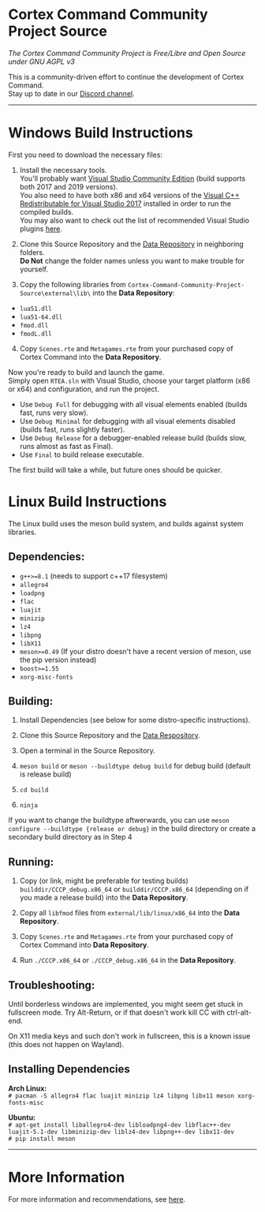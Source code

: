 # Cortex Command Community Project Source
*The Cortex Command Community Project is Free/Libre and Open Source under GNU AGPL v3*

This is a community-driven effort to continue the development of Cortex Command.  
Stay up to date in our [Discord channel](https://discord.gg/SdNnKJN).

***

# Windows Build Instructions
First you need to download the necessary files:

1. Install the necessary tools.  
You'll probably want [Visual Studio Community Edition](https://visualstudio.microsoft.com/downloads/) (build supports both 2017 and 2019 versions).  
You also need to have both x86 and x64 versions of the [Visual C++ Redistributable for Visual Studio 2017](https://support.microsoft.com/en-us/help/2977003/the-latest-supported-visual-c-downloads) installed in order to run the compiled builds.  
You may also want to check out the list of recommended Visual Studio plugins [here](https://github.com/cortex-command-community/Cortex-Command-Community-Project-Source/wiki/Information,-Recommended-Plugins-and-Useful-Links).

2. Clone this Source Repository and the [Data Repository](https://github.com/cortex-command-community/Cortex-Command-Community-Project-Data) in neighboring folders.  
**Do Not** change the folder names unless you want to make trouble for yourself.

3. Copy the following libraries from `Cortex-Command-Community-Project-Source\external\lib\` into the **Data Repository**:
* `lua51.dll`
* `lua51-64.dll`
* `fmod.dll`
* `fmodL.dll`

4. Copy `Scenes.rte` and `Metagames.rte` from your purchased copy of Cortex Command into the **Data Repository**.

Now you're ready to build and launch the game.  
Simply open `RTEA.sln` with Visual Studio, choose your target platform (x86 or x64) and configuration, and run the project.

* Use `Debug Full` for debugging with all visual elements enabled (builds fast, runs very slow).
* Use `Debug Minimal` for debugging with all visual elements disabled (builds fast, runs slightly faster).
* Use `Debug Release` for a debugger-enabled release build (builds slow, runs almost as fast as Final).
* Use `Final` to build release executable.

The first build will take a while, but future ones should be quicker.

# Linux Build Instructions
The Linux build uses the meson build system, and builds against system libraries.

## Dependencies:

* `g++>=8.1` (needs to support c++17 filesystem)
* `allegro4`
* `loadpng`
* `flac`
* `luajit`
* `minizip`
* `lz4`
* `libpng`
* `libX11`
* `meson>=0.49` (If your distro doesn't have a recent version of meson, use the pip version instead)
* `boost>=1.55`
* `xorg-misc-fonts`

## Building:

1. Install Dependencies (see below for some distro-specific instructions).

2. Clone this Source Repository and the [Data Respository](https://github.com/cortex-command-community/Cortex-Command-Community-Project-Data).

3. Open a terminal in the Source Repository.

4. `meson build` or `meson --buildtype debug build` for debug build (default is release build)

5. `cd build`

6. `ninja`

If you want to change the buildtype aftwerwards, you can use `meson configure --buildtype {release or debug}` in the build directory or create a secondary build directory as in Step 4


## Running:

1. Copy (or link, might be preferable for testing builds) `builddir/CCCP_debug.x86_64` or `builddir/CCCP.x86_64` (depending on if you made a release build) into the **Data Repository**.

2. Copy all `libfmod` files from `external/lib/linux/x86_64` into the **Data Repository**.

3. Copy `Scenes.rte` and `Metagames.rte` from your purchased copy of Cortex Command into **Data Repository**.

4. Run `./CCCP.x86_64` or `./CCCP_debug.x86_64` in the **Data Repository**.

## Troubleshooting:
Until borderless windows are implemented, you might seem get stuck in fullscreen mode.
Try Alt-Return, or if that doesn't work kill CC with ctrl-alt-end.

On X11 media keys and such don't work in fullscreen, this is a known issue (this does not happen on Wayland).

## Installing Dependencies

**Arch Linux:**  
`# pacman -S allegro4 flac luajit minizip lz4 libpng libx11 meson xorg-fonts-misc`

**Ubuntu:**  
`# apt-get install liballegro4-dev libloadpng4-dev libflac++-dev luajit-5.1-dev libminizip-dev liblz4-dev libpng++-dev libx11-dev`  
`# pip install meson`

***

# More Information

For more information and recommendations, see [here](https://github.com/cortex-command-community/Cortex-Command-Community-Project-Source/wiki/Information,-Recommended-Plugins-and-Useful-Links).
